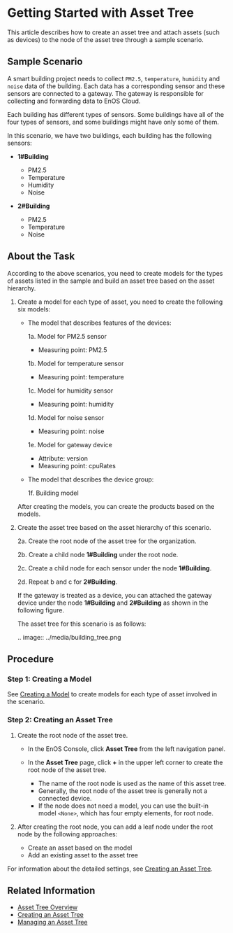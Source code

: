 # Getting Started with Asset Tree

This article describes how to create an asset tree and attach assets (such as devices) to the node of the asset tree through a sample scenario.

## Sample Scenario

A smart building project needs to collect `PM2.5`, `temperature`, `humidity` and `noise` data of the building. Each data has a corresponding sensor and these sensors are connected to a gateway. The gateway is responsible for collecting and forwarding data to EnOS Cloud.

Each building has different types of sensors. Some buildings have all of the four types of sensors, and some buildings might have only some of them.

In this scenario, we have two buildings, each building has the following sensors:

- **1#Building**
  - PM2.5
  - Temperature
  - Humidity
  - Noise

- **2#Building**
  - PM2.5
  - Temperature
  - Noise

## About the Task

According to the above scenarios, you need to create models for the types of assets listed in the sample and build an asset tree based on the asset hierarchy.

1. Create a model for each type of asset, you need to create the following six models:

   - The model that describes features of the devices:

     1a. Model for PM2.5 sensor

        - Measuring point: PM2.5

     1b. Model for temperature sensor

        - Measuring point: temperature

     1c. Model for humidity sensor

        - Measuring point: humidity

     1d. Model for noise sensor

        - Measuring point: noise

     1e. Model for gateway device

        - Attribute: version
        - Measuring point: cpuRates

   - The model that describes the device group:

     1f. Building model

   After creating the models, you can create the products based on the models.

2. Create the asset tree based on the asset hierarchy of this scenario.

   2a. Create the root node of the asset tree for the organization.

   2b. Create a child node **1#Building** under the root node.

   2c. Create a child node for each sensor under the node **1#Building**.

   2d. Repeat b and c for **2#Building**.

   If the gateway is treated as a device, you can attached the gateway device under the node **1#Building** and **2#Building** as shown in the following figure.

   The asset tree for this scenario is as follows:

   .. image:: ../media/building_tree.png

## Procedure

### Step 1: Creating a Model

See [Creating a Model](../model/creating_model) to create models for each type of asset involved in the scenario.

### Step 2: Creating an Asset Tree

1. Create the root node of the asset tree.

   - In the EnOS Console, click **Asset Tree** from the left navigation panel.
   - In the **Asset Tree** page, click **+** in the upper left corner to create the root node of the asset tree.
   
     - The name of the root node is used as the name of this asset tree.
     - Generally, the root node of the asset tree is generally not a connected device.
     - If the node does not need a model, you can use the built-in model `<None>`, which has four empty elements, for root node.

2. After creating the root node, you can add a leaf node under the root node by the following approaches:

   - Create an asset based on the model
   - Add an existing asset to the asset tree

For information about the detailed settings, see [Creating an Asset Tree](creating_assettree).

## Related Information

- [Asset Tree Overview](assettree_overview)
- [Creating an Asset Tree](creating_assettree)
- [Managing an Asset Tree](managing_assettree)
